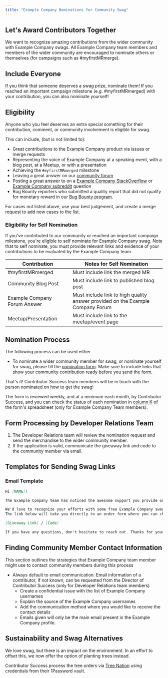 ```yaml
---
title: "Example Company Nominations for Community Swag"
---
```


## Let's Award Contributors Together

We want to recognize amazing contributions from the wider community with Example Company swags.
All Example Company team members and members of the wider community are encouraged to nominate others or themselves (for campaigns such as #myfirstMRmerge).

## Include Everyone

If you think that someone deserves a swag prize, nominate them!
If you reached an important campaign milestone (e.g. #myfirstMRmerged) with your contribution, you can also nominate yourself!

## Eligibility

Anyone who you feel deserves an extra special something for their contribution, comment, or community involvement is eligible for swag.

This can include, (but is not limited to):

* Great contributions to the Example Company product via issues or merge requests
* Representing the voice of Example Company at a speaking event, with a blog post, at a Meetup, or with a presentation
* Achieving the `#myfirstMRmerged` milestone
* Leaving a great answer on our [community forum](https://forum.example_company.com/)
* Posting a great answer to on a [Example Company StackOverflow](https://stackoverflow.com/questions/tagged/example_company) or [Example Company subreddit](https://www.reddit.com/r/example_company/) question
* Bug Bounty reporters who submitted a quality report that did not qualify for monetary reward in our [Bug Bounty program](https://hackerone.com/example_company?type=team).

For cases not listed above, use your best judgement, and create a merge request to add new cases to the list.

### Eligibility for Self Nomination

If you've contributed to our community or reached an important campaign milestone, you're eligible to self nominate for Example Company swag. Note that to self nominate, you must provide relevant links and evidence of your contributions to be evaluated by the Example Company team.

| Contribution | Notes for Self Nomination|
| ------ | ------ |
| #myfirstMRmerged | Must include link the merged MR |
| Community Blog Post | Must include link to published blog post |
| Example Company Forum Answer | Must include link to high quality answer provided on the Example Company Forum |
| Meetup/Presentation | Must include link to the meetup/event page |

## Nomination Process

The following process can be used either

* To nominate a wider community member for swag, or nominate yourself for swag, please fill the [nomination form](https://docs.google.com/forms/d/e/1FAIpQLSfGo-3kEimVPpC5zKKxXHkFjgYx8-vQAanzAX2LxGgXQqXikQ/viewform). Make sure to include links that show your community contribution ready before you send the form.

That's it! Contributor Success team members will be in touch with the person nominated on how to get the swag!

The form is reviewed weekly, and at a minimum each month, by Contributor Success, and you can check the status of each nomination in [column K](https://docs.google.com/spreadsheets/d/1WvZwL48Y5URNOr6KI26Lr4xgwlDQeOQJ8PK4dK9IaDA/edit?usp=drive_web&ouid=109629804026010673224) of the form's spreadsheet (only for Example Company Team members).

## Form Processing by Developer Relations Team

1. The Developer Relations team will review the nomination request and send the merchandise to the wider community member.
2. If the application is valid, communicate the giveaway link and code to the community member via email.

## Templates for Sending Swag Links

### Email Template

```markdown
Hi [NAME]!

The Example Company team has noticed the awesome support you provide on [Social Channel] to users asking questions about Example Company.

We'd love to recognize your efforts with some free Example Company swag!
The link below will take you directly to an order form where you can choose your favorite Example Company swag item.

[Giveaway Link] / [Code]

If you have any questions, don't hesitate to reach out. Thanks for your contributions to the Example Company community!
```

## Finding Community Member Contact Information

This section outlines the strategies that Example Company team member might use to contact community members during this process

* Always default to email communication. Email information of a contributor, if not known, can be requested from the Director of Contributor Success (only for Developer Relations team members)
  * Create a confidential issue with the list of Example Company usernames
  * Explain the source of the Example Company usernames
  * Add the communication method where you would like to receive the contact details
  * Emails given will only be the main email present in the Example Company profile.

## Sustainability and Swag Alternatives

We love swag, but there is an impact on the environment.
In an effort to offset this, we now offer the option of planting trees instead.

Contributor Success process the tree orders via [Tree Nation](https://tree-nation.com/)
using credentials from their 1Password vault.
